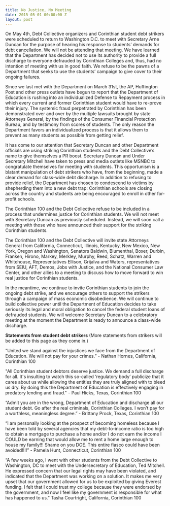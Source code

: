 ```yaml
---
title: No Justice, No Meeting
date: 2015-05-01 00:00:00 Z
layout: post
---
```


On May 4th, Debt Collective organizers and Corinthian student debt strikers were scheduled to return to Washington D.C. to meet with Secretary Arne Duncan for the purpose of hearing his response to students’ demands for debt cancellation. We will not be attending that meeting. We have learned that the Department has decided not to use its authority to provide a full discharge to everyone defrauded by Corinthian Colleges and, thus, had no intention of meeting with us in good faith. We refuse to be the pawns of a Department that seeks to use the students’ campaign to give cover to their ongoing failures. 
 
Since we last met with the Department on March 31st, the AP, Huffington Post and other press outlets have begun to report that the Department of Education is rushing into an individualized Defense to Repayment process in which every current and former Corinthian student would have to re-prove their injury. The systemic fraud perpetrated by Corinthian has been demonstrated over and over by the multiple lawsuits brought by state Attorneys General, by the findings of the Consumer Financial Protection Bureau, and by testimony from scores of students. The only reason the Department favors an individualized process is that it allows them to prevent as many students as possible from getting relief.
 
It has come to our attention that Secretary Duncan and other Department officials are using striking Corinthian students and the Debt Collective’s name to give themselves a PR boost. Secretary Duncan and Under Secretary Mitchell have taken to press and media outlets like MSNBC to congratulate themselves for meeting with students. This opportunism is a blatant manipulation of debt strikers who have, from the beginning, made a clear demand for class-wide debt discharge. In addition to refusing to provide relief, the Department has chosen to condescend to victims by shepherding them into a new debt trap: Corinthian schools are closing across the country and students are being encouraged to enroll in other for-profit schools. 
 
The Corinthian 100 and the Debt Collective refuse to be included in a process that undermines justice for Corinthian students. We will not meet with Secretary Duncan as previously scheduled. Instead, we will soon call a meeting with those who have announced their support for the striking Corinthian students.
 
The Corinthian 100 and the Debt Collective will invite state Attorneys General from California, Connecticut, Illinois, Kentucky, New Mexico, New York, Oregon and Washington, Senators  Baldwin, Blumenthal, Boxer, Durbin, Franken, Hirono, Markey, Merkley, Murphy, Reed, Schatz, Warren and Whitehouse, Representatives Ellison, Grijalva and Waters, representatives from SEIU, AFT, Demos, Jobs with Justice, and the National Consumer Law Center, and other allies to a meeting to discuss how to move forward to win real justice for Corinthian students.
 
In the meantime, we continue to invite Corinthian students to join the ongoing debt strike, and we encourage others to support the strikers through a campaign of mass economic disobedience. We will continue to build collective power until the Department of Education decides to take seriously its legal and moral obligation to cancel the federal student loans of defrauded students. We will welcome Secretary Duncan to a celebratory meeting at the moment the Department is ready to announce a class-wide discharge.

**Statements from student debt strikers** (More statements from strikers will be added to this page as they come in.)

“United we stand against the injustices we face from the Department of Education. We will not pay for your crimes.”  - Nathan Hornes, California, Corinthian 100 

 "All Corinthian student debtors deserve justice. We demand a full discharge for all. It's insulting to watch this so-called ‘regulatory body’ publicize that it cares about us while allowing the entities they are truly aligned with to bleed us dry. By doing this the Department of Education is effectively engaging in predatory lending and fraud." - Paul Hicks, Texas, Corinthian 100

“Admit you are in the wrong, Department of Education and discharge all our student debt. Go after the real criminals, Corinthian Colleges. I won’t pay for a worthless, meaningless degree.” - Brittany Prock, Texas, Corinthian 100 

“I am personally looking at the prospect of becoming homeless because I have been told by several agencies that my debt-to-income ratio is too high to obtain a mortgage to purchase a home and/or I do not earn the income I COULD be earning that would allow me to rent a home large enough to house my family!!! Shame on you DOE. This entire fiasco could have been avoided!!!!” - Pamela Hunt, Connecticut, Corinthian 100

“A few weeks ago, I went with other students from the Debt Collective to Washington, DC to meet with the Undersecretary of Education, Ted Mitchell. He expressed concern that our legal rights may have been violated, and indicated that the Department was working on a solution. It makes me very upset that our government allowed for us to be exploited by giving Everest funding. I felt that I could trust my college because they were endorsed by the government, and now I feel like my government is responsible for what has happened to us.”  Tasha Courtright, California, Corinthian 100
 
 


